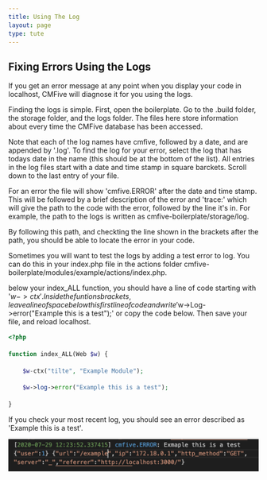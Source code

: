 ```yaml
---
title: Using The Log
layout: page
type: tute
---
```


## Fixing Errors Using the Logs

If you get an error message at any point when you display your code in localhost, CMFive will diagnose it for you using the logs.

Finding the logs is simple. First, open the boilerplate. Go to the .build folder, the storage folder, and the logs folder. The files here store information about every time the CMFive database has been accessed.

Note that each of the log names have cmfive, followed by a date, and are appended by '.log'. To find the log for your error, select the log that has todays date in the name (this should be at the bottom of the list). All entries in the log files start with a date and time stamp in square barckets. Scroll down to the last entry of your file.

For an error the file will show 'cmfive.ERROR' after the date and time stamp. This will be followed by a brief description of the error and 'trace:' which will give the path to the code with the error, followed by the line it's in. For example, the path to the logs is written as cmfive-boilerplate/storage/log.

By following this path, and checkting the line shown in the brackets after the path, you should be able to locate the error in your code.

Sometimes you will want to test the logs by adding a test error to log. You can do this in your index.php file in the actions folder cmfive-boilerplate/modules/example/actions/index.php. 

below your index_ALL function, you should have a line of code starting with '$w->ctx'. Inside the funtions brackets, leave a line of space below this first line of code and write '$w->Log->error("Example this is a test");' or copy the code below. Then save your file, and reload localhost.

```php
<?php

function index_ALL(Web $w) {

    $w-ctx("tilte", "Example Module");

    $w->log->error("Example this is a test");
    
}
```

If you check your most recent log, you should see an error described as 'Example this is a test'.

![Log error test result](/assets/images/log_example.png)